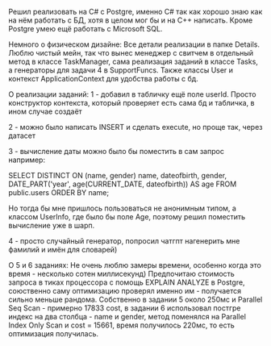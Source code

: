 Решил реализовать на C# с Postgre, именно C# так как хорошо знаю как на нём работать с БД, хотя в целом мог бы и на C++ написать. 
Кроме Postgre умею ещё работать с Microsoft SQL.

Немного о физическом дизайне:
Все детали реализации в папке Details.
Люблю чистый мейн, так что вынес менеджер с свитчем в отдельный метод в классе TaskManager, 
сама реализация заданий в классе Tasks, а генераторы для задачи 4 в SupportFuncs.
Также классы User и контекст ApplicationContext для удобства работы с бд.

О реализации заданий:
1 - добавил в табличку ещё поле userId. Просто конструктор контекста, который проверяет есть сама бд и табличка, в ином случае создаёт

2 - можно было написать INSERT и сделать execute, но проще так, через датасет

3 - вычисление даты можно было бы поместить в сам запрос например:

SELECT DISTINCT ON (name, gender)
  name,
  dateofbirth,
  gender,
  DATE_PART('year', age(CURRENT_DATE, dateofbirth)) AS age
FROM public.users
ORDER BY name;

Но тогда бы мне пришлось пользоваться не анонимным типом, а классом UserInfo, где было бы поле Age,
поэтому решил поместить вычисление уже в шарп.

4 - просто случайный генератор, попросил чатгпт нагенерить мне фамилий и имён для словарей)

О 5 и 6 заданиях:
Не очень люблю замеры времени, особенно когда это время - несколько сотен миллисекунд) 
Предпочитаю стоимость запроса в тиках процессора с помощь EXPLAIN ANALYZE в Postgre, 
союственно саму оптимизацию проверял именно им - получается сильно меньше рандома.
Собственно в задании 5 около 250мс и Parallel Seq Scan - примерно 17833 cost,
в задании 6 использовал постгре индекс на два столбца - name и gender,
метод поменялся на Parallel Index Only Scan и cost = 15661, время получилось 220мс,
то есть оптимизация получилась.
